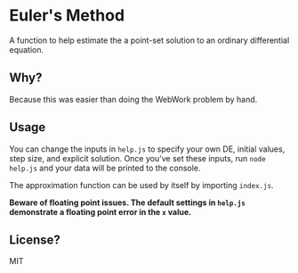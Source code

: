 # Euler's Method
A function to help estimate the a point-set solution to an ordinary differential equation.

## Why?
Because this was easier than doing the WebWork problem by hand.

## Usage
You can change the inputs in `help.js` to specify your own DE, initial values, step size, and explicit solution. Once you've set these inputs, run `node help.js` and your data will be printed to the console.

The approximation function can be used by itself by importing `index.js`.

**Beware of floating point issues. The default settings in `help.js` demonstrate a floating point error in the `x` value.**

## License?
MIT
